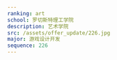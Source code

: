 ```yaml
---
ranking: art
school: 罗切斯特理工学院
description: 艺术学院
src: /assets/offer_update/226.jpg
major: 游戏设计开发
sequence: 226
---
```

